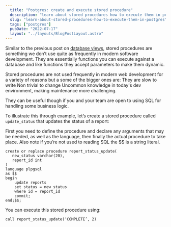 ```yaml
---
  title: "Postgres: create and execute stored procedure"
  description: "learn about stored procedures how to execute them in postgres"
  slug: "learn-about-stored-procedures-how-to-execute-them-in-postgres"
  tags: ["postgres"]
  pubDate: "2022-07-17"
  layout: "../layouts/BlogPostLayout.astro"
---
```


Similar to the previous post on [database views](https://tinytechtuts.com/2022-create-and-execute-db-view-postgres/), stored procedures are something we don’t use quite as frequently in modern software development. They are essentially functions you can execute against a database and like functions they accept parameters to make them dynamic.  

Stored procedures are not used frequently in modern web development for a variety of reasons but a some of the bigger ones are: 
They are slow to write
Non trivial to change
Uncommon knowledge in today's dev environment, making maintenance more challenging.

They can be useful though if you and your team are open to using SQL for handling some business logic.

To illustrate this through example, let’s create a stored procedure called `update_status` that updates the status of a report:

First you need to define the procedure and declare any arguments that may be needed, as well as the language, then finally the actual procedure to take place. Also note if you’re not used to reading SQL the $$ is a string literal.
```
create or replace procedure report_status_update(
   new_status varchar(20),
   report_id int
)
language plpgsql    
as $$
begin
    update reports 
    set status = new_status
    where id = report_id
    commit;
end;$$;
```

You can execute this stored procedure using:
```
call report_status_update(‘COMPLETE’, 2)
```
